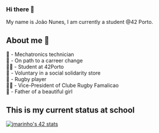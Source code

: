 ### Hi there 👋

My name is João Nunes, I am currently  a student @42 Porto.

## About me 📑

🔌 - Mechatronics technician<br>
💯 - On path to a carreer change<br>
👨‍💻 - Student at 42Porto<br>
💞 - Voluntary in a social solidarity store<br>
🏉 - Rugby player<br>
👨‍💼 - Vice-President of Clube Rugby Famalicao<br>
👸 - Father of a beautiful girl<br>

## This is my current status at school

[![jmarinho's 42 stats](https://badge.mediaplus.ma/black/jmarinho?1337Badge=off&UM6P=off)](https://github.com/oakoudad/badge42)
